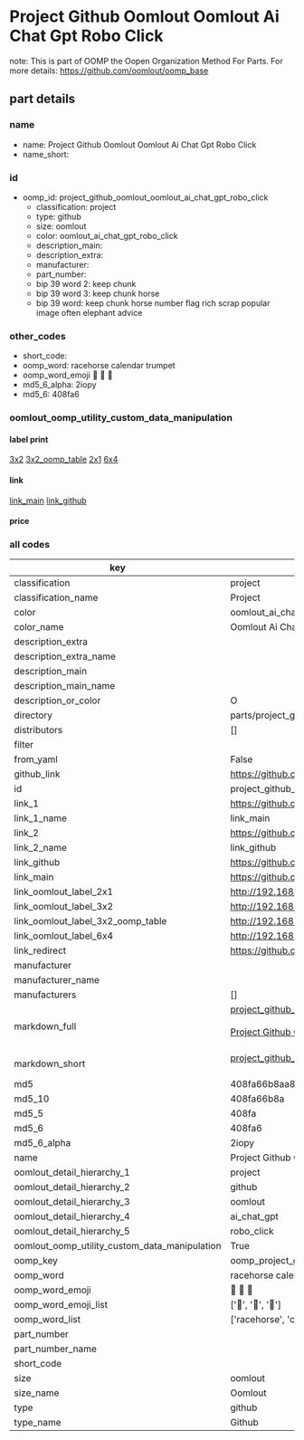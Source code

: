 # Project Github Oomlout Oomlout Ai Chat Gpt Robo Click  

note: This is part of OOMP the Oopen Organization Method For Parts. For more details: https://github.com/oomlout/oomp_base

##  part details
  







### name
* name: Project Github Oomlout Oomlout Ai Chat Gpt Robo Click
* name_short: 
### id
* oomp_id: project_github_oomlout_oomlout_ai_chat_gpt_robo_click
  * classification: project
  * type: github
  * size: oomlout
  * color: oomlout_ai_chat_gpt_robo_click
  * description_main: 
  * description_extra: 
  * manufacturer: 
  * part_number: 
  * bip 39 word 2: keep chunk
  * bip 39 word 3: keep chunk horse
  * bip 39 word: keep chunk horse number flag rich scrap popular image often elephant advice

### other_codes
* short_code: 
* oomp_word: racehorse calendar trumpet
* oomp_word_emoji :racehorse: :calendar: :trumpet:
* md5_6_alpha: 2iopy
* md5_6: 408fa6






### oomlout_oomp_utility_custom_data_manipulation
#### label print
[3x2](http://192.168.1.245:1112/?label=oomp%202iopy)
[3x2_oomp_table](http://192.168.1.108:1112/?label=oomp%202iopy)
[2x1](http://192.168.1.242:1112/?label=oomp%202iopy)
[6x4](http://192.168.1.55:1112/?label=oomp%202iopy)    

#### link

[link_main](https://github.com/oomlout/oomlout_oomp_version_1_messy/tree/main/parts/project_github_oomlout_oomlout_ai_chat_gpt_robo_click) [link_github](https://github.com/oomlout/oomlout_oomp_version_1_messy/tree/main/parts/project_github_oomlout_oomlout_ai_chat_gpt_robo_click)                             

#### price







### all codes 
| key | value |  
| --- | --- |  
| classification | project |  
| classification_name | Project |  
| color | oomlout_ai_chat_gpt_robo_click |  
| color_name | Oomlout Ai Chat Gpt Robo Click |  
| description_extra |  |  
| description_extra_name |  |  
| description_main |  |  
| description_main_name |  |  
| description_or_color | O  |  
| directory | parts/project_github_oomlout_oomlout_ai_chat_gpt_robo_click |  
| distributors | [] |  
| filter |  |  
| from_yaml | False |  
| github_link | https://github.com/oomlout/oomlout_oomp_part_src/tree/main/parts/project_github_oomlout_oomlout_ai_chat_gpt_robo_click |  
| id | project_github_oomlout_oomlout_ai_chat_gpt_robo_click |  
| link_1 | https://github.com/oomlout/oomlout_oomp_version_1_messy/tree/main/parts/project_github_oomlout_oomlout_ai_chat_gpt_robo_click |  
| link_1_name | link_main |  
| link_2 | https://github.com/oomlout/oomlout_oomp_version_1_messy/tree/main/parts/project_github_oomlout_oomlout_ai_chat_gpt_robo_click |  
| link_2_name | link_github |  
| link_github | https://github.com/oomlout/oomlout_oomp_version_1_messy/tree/main/parts/project_github_oomlout_oomlout_ai_chat_gpt_robo_click |  
| link_main | https://github.com/oomlout/oomlout_oomp_version_1_messy/tree/main/parts/project_github_oomlout_oomlout_ai_chat_gpt_robo_click |  
| link_oomlout_label_2x1 | http://192.168.1.242:1112/?label=oomp%202iopy |  
| link_oomlout_label_3x2 | http://192.168.1.245:1112/?label=oomp%202iopy |  
| link_oomlout_label_3x2_oomp_table | http://192.168.1.108:1112/?label=oomp%202iopy |  
| link_oomlout_label_6x4 | http://192.168.1.55:1112/?label=oomp%202iopy |  
| link_redirect | https://github.com/oomlout/oomlout_oomp_version_1_messy/tree/main/parts/project_github_oomlout_oomlout_ai_chat_gpt_robo_click |  
| manufacturer |  |  
| manufacturer_name |  |  
| manufacturers | [] |  
| markdown_full | [project_github_oomlout_oomlout_ai_chat_gpt_robo_click](none)<br>[](none)<br>[Project Github Oomlout Oomlout Ai Chat Gpt Robo Click](none)<br><br> |  
| markdown_short | [project_github_oomlout_oomlout_ai_chat_gpt_robo_click](none)<br><br> |  
| md5 | 408fa66b8aa8382ee52c1976db8a2bce |  
| md5_10 | 408fa66b8a |  
| md5_5 | 408fa |  
| md5_6 | 408fa6 |  
| md5_6_alpha | 2iopy |  
| name | Project Github Oomlout Oomlout Ai Chat Gpt Robo Click |  
| oomlout_detail_hierarchy_1 | project |  
| oomlout_detail_hierarchy_2 | github |  
| oomlout_detail_hierarchy_3 | oomlout |  
| oomlout_detail_hierarchy_4 | ai_chat_gpt |  
| oomlout_detail_hierarchy_5 | robo_click |  
| oomlout_oomp_utility_custom_data_manipulation | True |  
| oomp_key | oomp_project_github_oomlout_oomlout_ai_chat_gpt_robo_click |  
| oomp_word | racehorse calendar trumpet |  
| oomp_word_emoji | :racehorse: :calendar: :trumpet: |  
| oomp_word_emoji_list | [':racehorse:', ':calendar:', ':trumpet:'] |  
| oomp_word_list | ['racehorse', 'calendar', 'trumpet'] |  
| part_number |  |  
| part_number_name |  |  
| short_code |  |  
| size | oomlout |  
| size_name | Oomlout |  
| type | github |  
| type_name | Github |  
